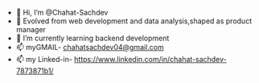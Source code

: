 - 👋 Hi, I’m @Chahat-Sachdev
- 👀 Evolved from web development and data analysis,shaped as product manager
- 🌱 I’m currently learning backend development
- 📫 myGMAIL- chahatsachdev04@gmail.com
- 📫 my Linked-in- https://www.linkedin.com/in/chahat-sachdev-7873871b1/

<!---
Chahat-Sachdev/Chahat-Sachdev is a ✨ special ✨ repository because its `README.md` (this file) appears on your GitHub profile.
You can click the Preview link to take a look at your changes.
--->
